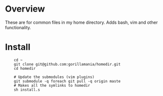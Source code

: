 # Overview
These are for common files in my home directory. Adds bash, vim and other functionality.

# Install
```
	cd ~
	git clone git@github.com:gorillamania/homedir.git
	cd homedir

	# Update the submodules (vim plugins)
	git submodule -q foreach git pull -q origin maste
	# Makes all the symlinks to homedir
	sh install.s

```

